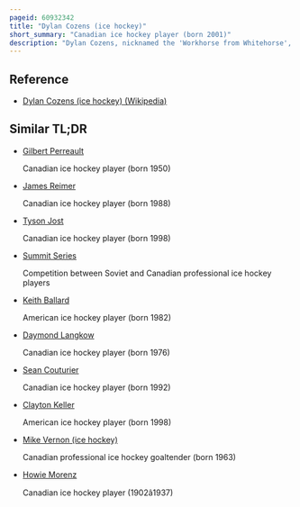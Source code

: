 ```yaml
---
pageid: 60932342
title: "Dylan Cozens (ice hockey)"
short_summary: "Canadian ice hockey player (born 2001)"
description: "Dylan Cozens, nicknamed the 'Workhorse from Whitehorse', is a canadian professional Ice Hockey Centre for the Buffalo Sabres of the National Hockey League. He was selected seventh overall by the Sabres in the nhl Entry Draft 2019. He is the first Player from Yukon to be a first-round western Hockey League Draft Pick, a first-round Nhl Draft Pick, and a Member of the Canada Men's national Junior Ice Hockey Team."
---
```


## Reference

- [Dylan Cozens (ice hockey) (Wikipedia)](https://en.wikipedia.org/?curid=60932342)

## Similar TL;DR

- [Gilbert Perreault](/tldr/en/gilbert-perreault)

  Canadian ice hockey player (born 1950)

- [James Reimer](/tldr/en/james-reimer)

  Canadian ice hockey player (born 1988)

- [Tyson Jost](/tldr/en/tyson-jost)

  Canadian ice hockey player (born 1998)

- [Summit Series](/tldr/en/summit-series)

  Competition between Soviet and Canadian professional ice hockey players

- [Keith Ballard](/tldr/en/keith-ballard)

  American ice hockey player (born 1982)

- [Daymond Langkow](/tldr/en/daymond-langkow)

  Canadian ice hockey player (born 1976)

- [Sean Couturier](/tldr/en/sean-couturier)

  Canadian ice hockey player (born 1992)

- [Clayton Keller](/tldr/en/clayton-keller)

  American ice hockey player (born 1998)

- [Mike Vernon (ice hockey)](/tldr/en/mike-vernon-ice-hockey)

  Canadian professional ice hockey goaltender (born 1963)

- [Howie Morenz](/tldr/en/howie-morenz)

  Canadian ice hockey player (1902â1937)
